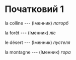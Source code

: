 # Початковий 1
la colline --- (Іменник)
*пагорб*



la forêt --- (Іменник)
*ліс*



le désert --- (Іменник)
*пустеля*



la montagne --- (Іменник)
*гора*